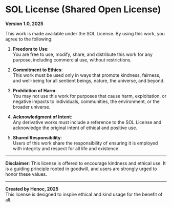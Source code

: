 # SOL License (Shared Open License)

**Version 1.0, 2025**

This work is made available under the SOL License. By using this work, you agree to the following:

1. **Freedom to Use**:  
   You are free to use, modify, share, and distribute this work for any purpose, including commercial use, without restrictions.

2. **Commitment to Ethics**:  
   This work must be used only in ways that promote kindness, fairness, and well-being for all sentient beings, nature, the universe, and beyond.

3. **Prohibition of Harm**:  
   You may not use this work for purposes that cause harm, exploitation, or negative impacts to individuals, communities, the environment, or the broader universe.

4. **Acknowledgment of Intent**:  
   Any derivative works must include a reference to the SOL License and acknowledge the original intent of ethical and positive use.

5. **Shared Responsibility**:  
   Users of this work share the responsibility of ensuring it is employed with integrity and respect for all life and existence.

---

**Disclaimer**: This license is offered to encourage kindness and ethical use. It is a guiding principle rooted in goodwill, and users are strongly urged to honor these values.

---

**Created by Henoc, 2025**  
This license is designed to inspire ethical and kind usage for the benefit of all.
